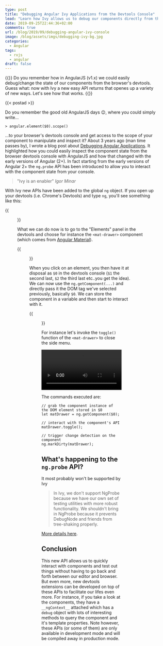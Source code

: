 ```yaml
---
type: post
title: "Debugging Angular Ivy Applications from the Devtools Console"
lead: "Learn how Ivy allows us to debug our components directly from the browser devtools"
date: 2019-09-25T22:44:36+02:00
comments: true
url: /blog/2019/09/debugging-angular-ivy-console
image: /blog/assets/imgs/debugging-ivy-bg.jpg
categories:
  - Angular
tags:
  - rxjs
  - angular
draft: false
---
```


{{<intro>}}
  Do you remember how in AngularJS (v1.x) we could easily debug/change the state of our components from the browser's devtools. Guess what: now with Ivy a new easy API returns that openes up a variety of new ways. Let's see how that works.
{{</intro>}}

<!--more-->

{{< postad >}}

Do you remember the good old AngularJS days :wink:, where you could simply write...

```
> angular.element($0).scope()
```

...to your browser's devtools console and get access to the scope of your component to manipulate and inspect it? About 3 years ago (man time passes by), I wrote a blog post about [Debugging Angular Applications](/blog/2016/02/debugging-angular2-console/). It highlighted how you could easily inspect the component state from the browser devtools console with AngularJS and how that changed with the early versions of Angular (2+). In fact starting from the early versions of Angular 2+ the `ng.probe` API has been introduced to allow you to interact with the component state from your console.

<blockquote class="emphasized">"Ivy is an enabler" <cite>Igor Minar</cite></blockquote>

With Ivy new APIs have been added to the global `ng` object. If you open up your devtools (i.e. Chrome's Devtools) and type `ng`, you'll see something like this:

{{<figure url="/blog/assets/imgs/ivydebug-ng-api.png" size="full">}}

What we can do now is to go to the "Elements" panel in the devtools and choose for instance the `<mat-drawer>` component (which comes from [Angular Material](https://material.angular.io/components/sidenav/overview)).

{{<figure url="/blog/assets/imgs/ivydebug-select-item-inspect.png" size="full">}}

When you click on an element, you then have it at disposal as `$0` in the devtools console (`$1` the second last, `$2` the third last etc..you get the idea). We can now use the `ng.getComponent(...)` and directly pass it the DOM tag we've selected previously, basically `$0`. We can store the component in a variable and then start to interact with it.

{{<figure url="/blog/assets/imgs/ivydebug-matdrawer-instance.png" size="full">}}

For instance let's invoke the `toggle()` function of the `<mat-drawer>` to close the side menu.

<video width="100%" controls autoplay>
  <source src="/blog/assets/imgs/ivy-debug.mov" type="video/mp4">
</video>

The commands executed are:

```
// grab the component instance of the DOM element stored in $0
let matDrawer = ng.getComponent($0);

// interact with the component's API
matDrawer.toggle();

// trigger change detection on the component
ng.markDirty(matDrawer);
```

## What's happening to the `ng.probe` API?

It most probably won't be supported by Ivy

> In Ivy, we don't support NgProbe because we have our own set of testing utilities with more robust functionality. We shouldn't bring in NgProbe because it prevents DebugNode and friends from tree-shaking properly.

[More details here](https://github.com/angular/angular/blob/master/packages/platform-browser/src/dom/debug/ng_probe.ts#L40-L47).

## Conclusion

This new API allows us to quickly interact with components and test out things without having to go back and forth between our editor and browser. But even more, new devtools extensions can be developed on top of these APIs to facilitate our lifes even more. For instance, if you take a look at the components, they have a `__ngContext__` attached which has a `debug` object with lots of interesting methods to query the component and it's template properties. Note however, these APIs (or some of them) are only available in development mode and will be compiled away in production mode.
